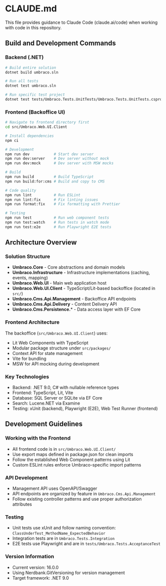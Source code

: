# CLAUDE.md

This file provides guidance to Claude Code (claude.ai/code) when working with code in this repository.

## Build and Development Commands

### Backend (.NET)
```bash
# Build entire solution
dotnet build umbraco.sln

# Run all tests
dotnet test umbraco.sln

# Run specific test project
dotnet test tests/Umbraco.Tests.UnitTests/Umbraco.Tests.UnitTests.csproj
```

### Frontend (Backoffice UI)
```bash
# Navigate to frontend directory first
cd src/Umbraco.Web.UI.Client

# Install dependencies
npm ci

# Development
npm run dev           # Start dev server
npm run dev:server    # Dev server without mock
npm run dev:mock      # Dev server with MSW mocks

# Build
npm run build         # Build TypeScript
npm run build:for:cms # Build and copy to CMS

# Code quality
npm run lint          # Run ESLint
npm run lint:fix      # Fix linting issues
npm run format:fix    # Fix formatting with Prettier

# Testing
npm run test          # Run web component tests
npm run test:watch    # Run tests in watch mode
npm run test:e2e      # Run Playwright E2E tests
```

## Architecture Overview

### Solution Structure
- **Umbraco.Core** - Core abstractions and domain models
- **Umbraco.Infrastructure** - Infrastructure implementations (caching, events, mapping)
- **Umbraco.Web.UI** - Main web application host
- **Umbraco.Web.UI.Client** - TypeScript/Lit-based backoffice (located in `src/`)
- **Umbraco.Cms.Api.Management** - Backoffice API endpoints
- **Umbraco.Cms.Api.Delivery** - Content Delivery API
- **Umbraco.Cms.Persistence.*** - Data access layer with EF Core

### Frontend Architecture
The backoffice (`src/Umbraco.Web.UI.Client`) uses:
- Lit Web Components with TypeScript
- Modular package structure under `src/packages/`
- Context API for state management
- Vite for bundling
- MSW for API mocking during development

### Key Technologies
- Backend: .NET 9.0, C# with nullable reference types
- Frontend: TypeScript, Lit, Vite
- Database: SQL Server or SQLite via EF Core
- Search: Lucene.NET via Examine
- Testing: xUnit (backend), Playwright (E2E), Web Test Runner (frontend)

## Development Guidelines

### Working with the Frontend
- All frontend code is in `src/Umbraco.Web.UI.Client/`
- Use export maps defined in package.json for clean imports
- Follow the established Web Component patterns using Lit
- Custom ESLint rules enforce Umbraco-specific import patterns

### API Development
- Management API uses OpenAPI/Swagger
- API endpoints are organized by feature in `Umbraco.Cms.Api.Management`
- Follow existing controller patterns and use proper authorization attributes

### Testing
- Unit tests use xUnit and follow naming convention: `ClassUnderTest_MethodName_ExpectedBehavior`
- Integration tests are in `Umbraco.Tests.Integration`
- E2E tests use Playwright and are in `tests/Umbraco.Tests.AcceptanceTest`

### Version Information
- Current version: 16.0.0
- Using Nerdbank.GitVersioning for version management
- Target framework: .NET 9.0